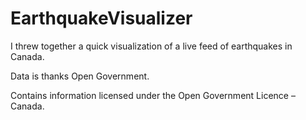 # EarthquakeVisualizer

I threw together a quick visualization of a live feed of earthquakes in Canada.

Data is thanks Open Government.


Contains information licensed under the Open Government Licence – Canada.
